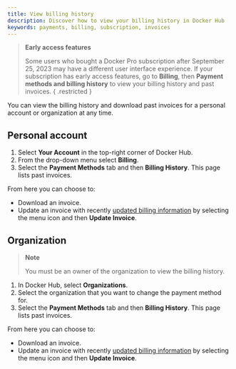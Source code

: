 ```yaml
---
title: View billing history
description: Discover how to view your billing history in Docker Hub
keywords: payments, billing, subscription, invoices
---
```


> **Early access features**
>
> Some users who bought a Docker Pro subscription after September 25, 2023 may have a different user interface experience. If your subscription has early access features, go to **Billing**, then **Payment methods and billing history** to view your billing history and past invoices.
{ .restricted }

You can view the billing history and download past invoices for a personal account or organization at any time.

## Personal account

1. Select **Your Account** in the top-right corner of Docker Hub.
2. From the drop-down menu select **Billing**.
3. Select the **Payment Methods** tab and then **Billing History**.
    This page lists past invoices. 

From here you can choose to:
- Download an invoice.
- Update an invoice with recently [updated billing information](details.md) by selecting the menu icon and then **Update Invoice**. 



## Organization 

> **Note**
>
> You must be an owner of the organization to view the billing history. 

1. In Docker Hub, select **Organizations**.
2. Select the organization that you want to change the payment method for. 
3. Select the **Payment Methods** tab and then **Billing History**.
    This page lists past invoices. 

From here you can choose to:
- Download an invoice.
- Update an invoice with recently [updated billing information](details.md) by selecting the menu icon and then **Update Invoice**.